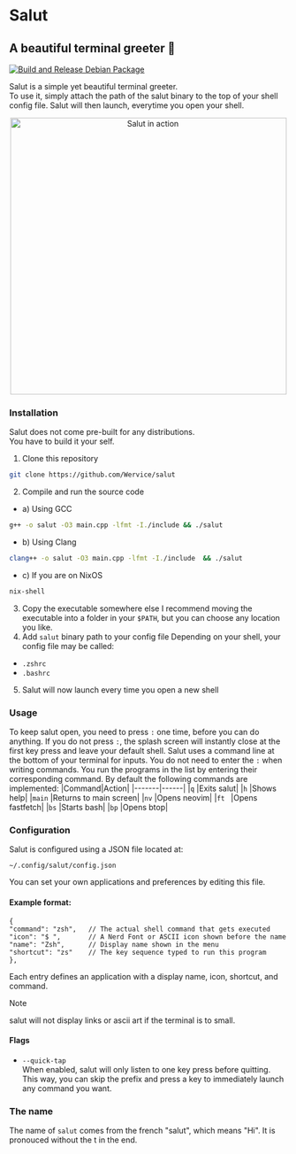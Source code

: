 # Salut
## A beautiful terminal greeter 🌸

[![Build and Release Debian Package](https://github.com/fauzymadani/salut/actions/workflows/build.yml/badge.svg)](https://github.com/fauzymadani/salut/actions/workflows/build.yml)

Salut is a simple yet beautiful terminal greeter.   
To use it, simply attach the path of the salut binary to the top of your shell config file.
Salut will then launch, everytime you open your shell.

<div align="center">
<img src="screenshot.png" width="500" alt="Salut in action" />
</div>

### Installation
Salut does not come pre-built for any distributions.   
You have to build it your self.

1. Clone this repository
```bash
git clone https://github.com/Wervice/salut
```
2. Compile and run the source code
- a) Using GCC
```bash
g++ -o salut -O3 main.cpp -lfmt -I./include && ./salut
```
- b) Using Clang
```bash
clang++ -o salut -O3 main.cpp -lfmt -I./include  && ./salut
```
- c) If you are on NixOS
```bash
nix-shell
```

3. Copy the executable somewhere else
I recommend moving the executable into a folder in your `$PATH`, but you can choose any location you like.
4. Add `salut` binary path to your config file
Depending on your shell, your config file may be called:
- `.zshrc`
- `.bashrc`
5. Salut will now launch every time you open a new shell

### Usage
To keep salut open, you need to press `:` one time, before you can do anything.
If you do not press `:`, the splash screen will instantly close at the first key press and leave your default shell.
Salut uses a command line at the bottom of your terminal for inputs. You do not need to enter the `:` when writing commands.
You run the programs in the list by entering their corresponding command.
By default the following commands are implemented:
|Command|Action|
|-------|------|
|`q`    |Exits salut|
|`h`    |Shows help|
|`main` |Returns to main screen|
|`nv`   |Opens neovim|
|`ft `  |Opens fastfetch|
|`bs`   |Starts bash|
|`bp`   |Opens btop|

### Configuration
Salut is configured using a JSON file located at:
```
~/.config/salut/config.json
```
You can set your own applications and preferences by editing this file.
#### Example format:

```jsonc
{
"command": "zsh",   // The actual shell command that gets executed
"icon": "$ ",       // A Nerd Font or ASCII icon shown before the name
"name": "Zsh",      // Display name shown in the menu
"shortcut": "zs"    // The key sequence typed to run this program
},
```
Each entry defines an application with a display name, icon, shortcut, and command.

> [!NOTE]
> salut will not display links or ascii art if the terminal is to small.

#### Flags
- `--quick-tap`  
  When enabled, salut will only listen to one key press before quitting. This way, you can skip the prefix and press a key to immediately launch any command you want.

### The name
The name of `salut` comes from the french "salut", which means "Hi".
It is pronouced without the t in the end.
